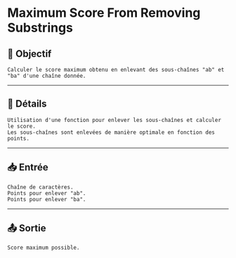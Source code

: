 # Maximum Score From Removing Substrings

## 🎯 Objectif

    Calculer le score maximum obtenu en enlevant des sous-chaînes "ab" et "ba" d'une chaîne donnée.

---

## 📝 Détails

    Utilisation d'une fonction pour enlever les sous-chaînes et calculer le score.
    Les sous-chaînes sont enlevées de manière optimale en fonction des points.

---

## 📥 Entrée

    Chaîne de caractères.
    Points pour enlever "ab".
    Points pour enlever "ba".

---

## 📤 Sortie

    Score maximum possible.

